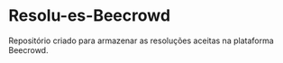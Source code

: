 # Resolu-es-Beecrowd
Repositório criado para armazenar as resoluções aceitas na plataforma Beecrowd.
